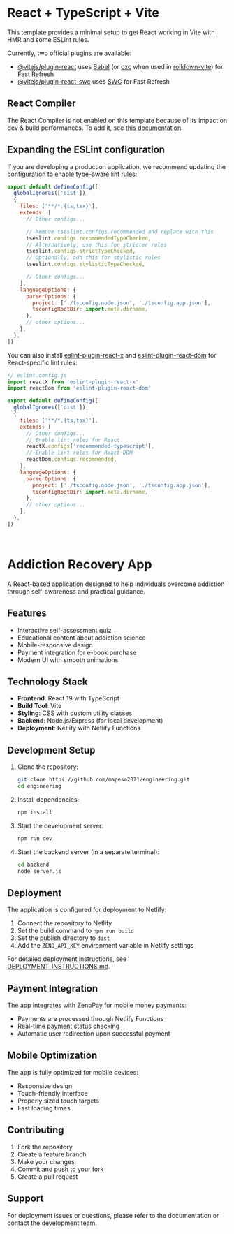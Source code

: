 # React + TypeScript + Vite

This template provides a minimal setup to get React working in Vite with HMR and some ESLint rules.

Currently, two official plugins are available:

- [@vitejs/plugin-react](https://github.com/vitejs/vite-plugin-react/blob/main/packages/plugin-react) uses [Babel](https://babeljs.io/) (or [oxc](https://oxc.rs) when used in [rolldown-vite](https://vite.dev/guide/rolldown)) for Fast Refresh
- [@vitejs/plugin-react-swc](https://github.com/vitejs/vite-plugin-react/blob/main/packages/plugin-react-swc) uses [SWC](https://swc.rs/) for Fast Refresh

## React Compiler

The React Compiler is not enabled on this template because of its impact on dev & build performances. To add it, see [this documentation](https://react.dev/learn/react-compiler/installation).

## Expanding the ESLint configuration

If you are developing a production application, we recommend updating the configuration to enable type-aware lint rules:

```js
export default defineConfig([
  globalIgnores(['dist']),
  {
    files: ['**/*.{ts,tsx}'],
    extends: [
      // Other configs...

      // Remove tseslint.configs.recommended and replace with this
      tseslint.configs.recommendedTypeChecked,
      // Alternatively, use this for stricter rules
      tseslint.configs.strictTypeChecked,
      // Optionally, add this for stylistic rules
      tseslint.configs.stylisticTypeChecked,

      // Other configs...
    ],
    languageOptions: {
      parserOptions: {
        project: ['./tsconfig.node.json', './tsconfig.app.json'],
        tsconfigRootDir: import.meta.dirname,
      },
      // other options...
    },
  },
])
```

You can also install [eslint-plugin-react-x](https://github.com/Rel1cx/eslint-react/tree/main/packages/plugins/eslint-plugin-react-x) and [eslint-plugin-react-dom](https://github.com/Rel1cx/eslint-react/tree/main/packages/plugins/eslint-plugin-react-dom) for React-specific lint rules:

```js
// eslint.config.js
import reactX from 'eslint-plugin-react-x'
import reactDom from 'eslint-plugin-react-dom'

export default defineConfig([
  globalIgnores(['dist']),
  {
    files: ['**/*.{ts,tsx}'],
    extends: [
      // Other configs...
      // Enable lint rules for React
      reactX.configs['recommended-typescript'],
      // Enable lint rules for React DOM
      reactDom.configs.recommended,
    ],
    languageOptions: {
      parserOptions: {
        project: ['./tsconfig.node.json', './tsconfig.app.json'],
        tsconfigRootDir: import.meta.dirname,
      },
      // other options...
    },
  },
])
```

```


```
# Addiction Recovery App

A React-based application designed to help individuals overcome addiction through self-awareness and practical guidance.

## Features

- Interactive self-assessment quiz
- Educational content about addiction science
- Mobile-responsive design
- Payment integration for e-book purchase
- Modern UI with smooth animations

## Technology Stack

- **Frontend**: React 19 with TypeScript
- **Build Tool**: Vite
- **Styling**: CSS with custom utility classes
- **Backend**: Node.js/Express (for local development)
- **Deployment**: Netlify with Netlify Functions

## Development Setup

1. Clone the repository:
   ```bash
   git clone https://github.com/mapesa2021/engineering.git
   cd engineering
   ```

2. Install dependencies:
   ```bash
   npm install
   ```

3. Start the development server:
   ```bash
   npm run dev
   ```

4. Start the backend server (in a separate terminal):
   ```bash
   cd backend
   node server.js
   ```

## Deployment

The application is configured for deployment to Netlify:

1. Connect the repository to Netlify
2. Set the build command to `npm run build`
3. Set the publish directory to `dist`
4. Add the `ZENO_API_KEY` environment variable in Netlify settings

For detailed deployment instructions, see [DEPLOYMENT_INSTRUCTIONS.md](DEPLOYMENT_INSTRUCTIONS.md).

## Payment Integration

The app integrates with ZenoPay for mobile money payments:
- Payments are processed through Netlify Functions
- Real-time payment status checking
- Automatic user redirection upon successful payment

## Mobile Optimization

The app is fully optimized for mobile devices:
- Responsive design
- Touch-friendly interface
- Properly sized touch targets
- Fast loading times

## Contributing

1. Fork the repository
2. Create a feature branch
3. Make your changes
4. Commit and push to your fork
5. Create a pull request

## Support

For deployment issues or questions, please refer to the documentation or contact the development team.
